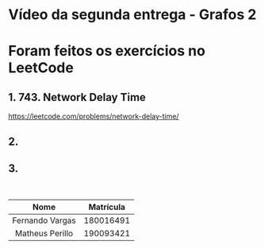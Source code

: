 # Vídeo da segunda entrega - Grafos 2

# Foram feitos os exercícios no LeetCode

## 1. 743. Network Delay Time 
https://leetcode.com/problems/network-delay-time/

## 2. 

## 3. 

<br>

| Nome |  Matrícula
| :------: | :-------:
| Fernando Vargas | 180016491
|  Matheus Perillo | 190093421
